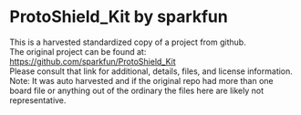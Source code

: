 
# ProtoShield_Kit by sparkfun  
This is a harvested standardized copy of a project from github.  
The original project can be found at:  
https://github.com/sparkfun/ProtoShield_Kit  
Please consult that link for additional, details, files, and license information.  
Note: It was auto harvested and if the original repo had more than one board file or anything out of the ordinary the files here are likely not representative.  
    